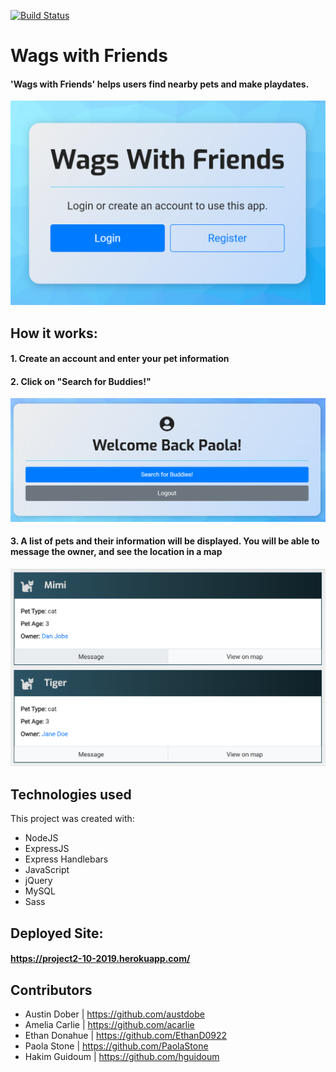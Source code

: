 [![Build Status](https://travis-ci.com/austdobe/project2.svg?branch=master)](https://travis-ci.com/austdobe/project2)

# Wags with Friends
#### 'Wags with Friends' helps users find nearby pets and make playdates.

![Login Page](/public/assets/images/login.PNG)


## How it works:
#### 1. Create an account and enter your pet information

#### 2. Click on "Search for Buddies!"

![Dashboard](/public/assets/images/dashboard.PNG)



#### 3. A list of pets and their information will be displayed. You will be able to message the owner, and see the location in a map

![Search Results](/public/assets/images/results.PNG)


## Technologies used
This project was created with:

* NodeJS 
* ExpressJS
* Express Handlebars
* JavaScript
* jQuery
* MySQL
* Sass


## Deployed Site: 
#### https://project2-10-2019.herokuapp.com/

## Contributors
* Austin Dober | https://github.com/austdobe
* Amelia Carlie | https://github.com/acarlie
* Ethan Donahue | https://github.com/EthanD0922
* Paola Stone | https://github.com/PaolaStone
* Hakim Guidoum | https://github.com/hguidoum